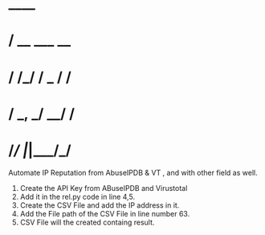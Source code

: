 #       ____        
#      / __ \___  __
#     / /_/ / _ \/ /
#    / _, _/  __/ / 
#   /_/ |_|\___/_/  
 
 Automate IP Reputation from AbuseIPDB &amp; VT , and with other field as well.

1. Create the API Key from ABuseIPDB and Virustotal
2. Add it in the rel.py code in line 4,5.
3. Create the CSV File and add the IP address in it.
4. Add the File path of the CSV File in line number 63. 
5. CSV File will the created containg result.
